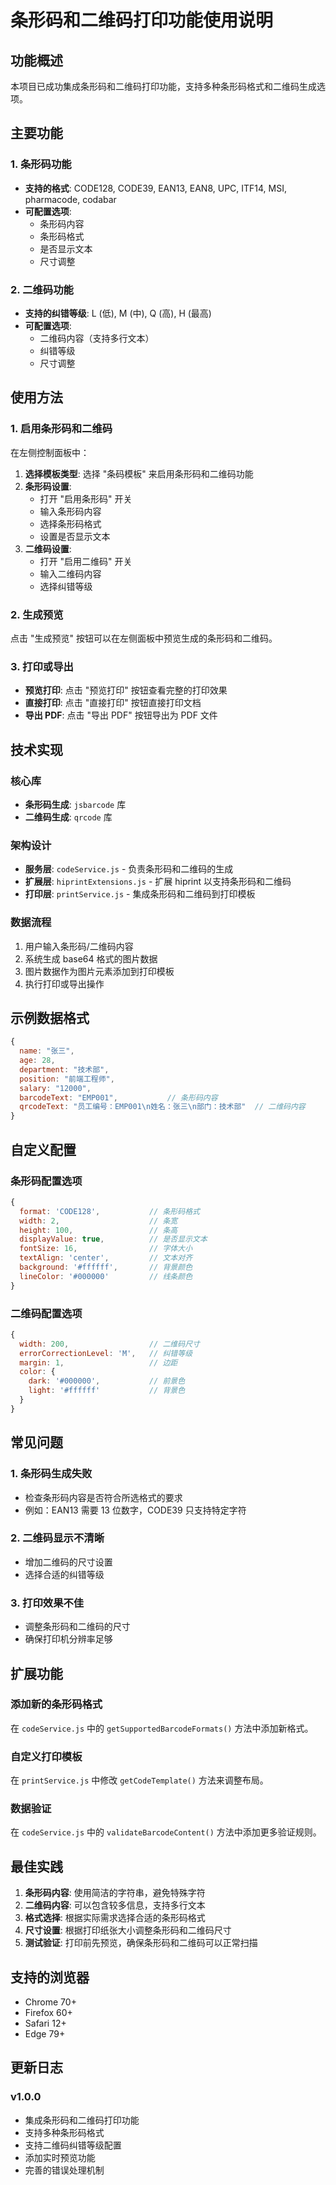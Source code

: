 # 条形码和二维码打印功能使用说明

## 功能概述

本项目已成功集成条形码和二维码打印功能，支持多种条形码格式和二维码生成选项。

## 主要功能

### 1. 条形码功能

- **支持的格式**: CODE128, CODE39, EAN13, EAN8, UPC, ITF14, MSI, pharmacode, codabar
- **可配置选项**:
  - 条形码内容
  - 条形码格式
  - 是否显示文本
  - 尺寸调整

### 2. 二维码功能

- **支持的纠错等级**: L (低), M (中), Q (高), H (最高)
- **可配置选项**:
  - 二维码内容（支持多行文本）
  - 纠错等级
  - 尺寸调整

## 使用方法

### 1. 启用条形码和二维码

在左侧控制面板中：

1. **选择模板类型**: 选择 "条码模板" 来启用条形码和二维码功能
2. **条形码设置**:
   - 打开 "启用条形码" 开关
   - 输入条形码内容
   - 选择条形码格式
   - 设置是否显示文本
3. **二维码设置**:
   - 打开 "启用二维码" 开关
   - 输入二维码内容
   - 选择纠错等级

### 2. 生成预览

点击 "生成预览" 按钮可以在左侧面板中预览生成的条形码和二维码。

### 3. 打印或导出

- **预览打印**: 点击 "预览打印" 按钮查看完整的打印效果
- **直接打印**: 点击 "直接打印" 按钮直接打印文档
- **导出 PDF**: 点击 "导出 PDF" 按钮导出为 PDF 文件

## 技术实现

### 核心库

- **条形码生成**: `jsbarcode` 库
- **二维码生成**: `qrcode` 库

### 架构设计

- **服务层**: `codeService.js` - 负责条形码和二维码的生成
- **扩展层**: `hiprintExtensions.js` - 扩展 hiprint 以支持条形码和二维码
- **打印层**: `printService.js` - 集成条形码和二维码到打印模板

### 数据流程

1. 用户输入条形码/二维码内容
2. 系统生成 base64 格式的图片数据
3. 图片数据作为图片元素添加到打印模板
4. 执行打印或导出操作

## 示例数据格式

```javascript
{
  name: "张三",
  age: 28,
  department: "技术部",
  position: "前端工程师",
  salary: "12000",
  barcodeText: "EMP001",           // 条形码内容
  qrcodeText: "员工编号：EMP001\n姓名：张三\n部门：技术部"  // 二维码内容
}
```

## 自定义配置

### 条形码配置选项

```javascript
{
  format: 'CODE128',           // 条形码格式
  width: 2,                    // 条宽
  height: 100,                 // 条高
  displayValue: true,          // 是否显示文本
  fontSize: 16,                // 字体大小
  textAlign: 'center',         // 文本对齐
  background: '#ffffff',       // 背景颜色
  lineColor: '#000000'         // 线条颜色
}
```

### 二维码配置选项

```javascript
{
  width: 200,                  // 二维码尺寸
  errorCorrectionLevel: 'M',   // 纠错等级
  margin: 1,                   // 边距
  color: {
    dark: '#000000',           // 前景色
    light: '#ffffff'           // 背景色
  }
}
```

## 常见问题

### 1. 条形码生成失败

- 检查条形码内容是否符合所选格式的要求
- 例如：EAN13 需要 13 位数字，CODE39 只支持特定字符

### 2. 二维码显示不清晰

- 增加二维码的尺寸设置
- 选择合适的纠错等级

### 3. 打印效果不佳

- 调整条形码和二维码的尺寸
- 确保打印机分辨率足够

## 扩展功能

### 添加新的条形码格式

在 `codeService.js` 中的 `getSupportedBarcodeFormats()` 方法中添加新格式。

### 自定义打印模板

在 `printService.js` 中修改 `getCodeTemplate()` 方法来调整布局。

### 数据验证

在 `codeService.js` 中的 `validateBarcodeContent()` 方法中添加更多验证规则。

## 最佳实践

1. **条形码内容**: 使用简洁的字符串，避免特殊字符
2. **二维码内容**: 可以包含较多信息，支持多行文本
3. **格式选择**: 根据实际需求选择合适的条形码格式
4. **尺寸设置**: 根据打印纸张大小调整条形码和二维码尺寸
5. **测试验证**: 打印前先预览，确保条形码和二维码可以正常扫描

## 支持的浏览器

- Chrome 70+
- Firefox 60+
- Safari 12+
- Edge 79+

## 更新日志

### v1.0.0

- 集成条形码和二维码打印功能
- 支持多种条形码格式
- 支持二维码纠错等级配置
- 添加实时预览功能
- 完善的错误处理机制
